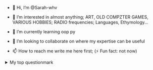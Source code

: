 - 👋 Hi, I’m @Sarah-whv
- 👀 I’m interested in almost anything; ART, OLD COMPZTER GAMES, VARIOUS HOBBIES; RADIO  frequencies; Languages, Ethymology...
  
- 🌱 I’m currently learning oop py
  
- 💞️ I’m looking to collaborate on where my expertise can be useful
- 📫 How to reach me write me here first;
(⚡ Fun fact: not now)

<details>
<summary>My top questionmark</summary>

| Rank |           |
|-----:|-----------|
|     1|           |
|     2|           |
|     3|           |

</details>
